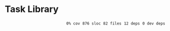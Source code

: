 # Task Library


<p align="right">
    <code>0% cov</code>&nbsp;
    <code>876 sloc</code>&nbsp;
    <code>82 files</code>&nbsp;
    <code>12 deps</code>&nbsp;
    <code>0 dev deps</code>
</p>



<!-- START doctoc -->
<!-- END doctoc -->
